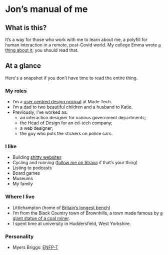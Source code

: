 # Jon’s manual of me

## What is this?

It’s a way for those who work with me to learn about me, a polyfill for human interaction in a remote, post-Covid world. My college Emma wrote [a thing about it](https://designedandmade.substack.com/p/a-manual-of-me); you should read that.

## At a glance

Here's a snapshot if you don’t have time to read the entire thing.

### My roles

* I’m a [user centred design pricipal](https://github.com/madetech/handbook/blob/main/roles/ucd_principal.md) at Made Tech.
* I’m a dad to two beautiful children and a husband to Katie.
* Previously, I’ve worked as:
  *  an interaction designer for various government departments;
  *  the Head of Design for an ed-tech company;
  *  a web designer;
  *  the guy who puts the stickers on police cars.

### I like

* Building [shitty websites](https://roobottom.com/)
* Cycling and running ([follow me on Strava](https://www.strava.com/athletes/1290606) if that’s your thing)
* Listing to podcasts
* Board games
* Museums
* My family

### Where I live

* Littlehampton (home of [Britain’s longest bench](http://www.longbench.org/))
* I’m from the Black Country town of Brownhills, a town made famous by [a giant statue of a coal miner](https://en.wikipedia.org/wiki/Brownhills#Attractions_and_landmarks).
* I spent time at university in Huddersfield, West Yorkshire.

### Personality

* Myers Briggs: [ENFP-T](https://www.16personalities.com/enfp-personality)
